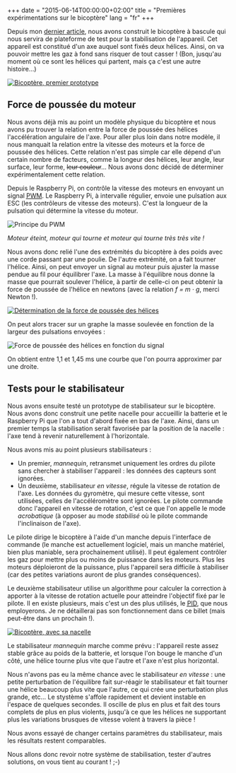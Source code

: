 +++
date = "2015-06-14T00:00:00+02:00"
title = "Premières expérimentations sur le bicoptère"
lang = "fr"
+++

Depuis mon [dernier article](/blog/2015/shopping-et-propeller-attack/), nous avons construit le bicoptère à bascule qui nous servira de plateforme de test pour la stabilisation de l'appareil. Cet appareil est constitué d'un axe auquel sont fixés deux hélices. Ainsi, on va pouvoir mettre les gaz à fond sans risquer de tout casser ! (Bon, jusqu'au moment où ce sont les hélices qui partent, mais ça c'est une autre histoire...)

[![Bicoptère, premier prototype](/img/blog/2015-premieres-experimentations-sur-le-bicoptere/bicoptere-first-thumbnail.jpg)](/img/blog/2015-premieres-experimentations-sur-le-bicoptere/bicoptere-first.jpg)

## Force de poussée du moteur

Nous avons déjà mis au point un modèle physique du bicoptère et nous avons pu trouver la relation entre la force de poussée des hélices l'accélération angulaire de l'axe. Pour aller plus loin dans notre modèle, il nous manquait la relation entre la vitesse des moteurs et la force de poussée des hélices. Cette relation n'est pas simple car elle dépend d'un certain nombre de facteurs, comme la longeur des hélices, leur angle, leur surface, leur forme, ~~leur couleur~~... Nous avons donc décidé de déterminer expérimentalement cette relation.

Depuis le Raspberry Pi, on contrôle la vitesse des moteurs en envoyant un signal [<abbr title="Pulse-Width Modulation">PWM</abbr>](https://fr.wikipedia.org/wiki/Modulation_de_largeur_d'impulsion). Le Raspberry Pi, à intervalle régulier, envoie une pulsation aux ESC (les contrôleurs de vitesse des moteurs). C'est la longueur de la pulsation qui détermine la vitesse du moteur.

![Principe du PWM](/img/blog/2015-premieres-experimentations-sur-le-bicoptere/pwm.gif)

<p class="text-center"><em>Moteur éteint, moteur qui tourne et moteur qui tourne très très vite !</em></p>

Nous avons donc relié l'une des extrémités du bicoptère à des poids avec une corde passant par une poulie. De l'autre extrémité, on a fait tourner l'hélice. Ainsi, on peut envoyer un signal au moteur puis ajuster la masse pendue au fil pour équilibrer l'axe. La masse à l'équilibre nous donne la masse que pourrait soulever l'hélice, à partir de celle-ci on peut obtenir la force de poussée de l'hélice en newtons (avec la relation _f = m · g_, merci Newton !).

[![Détermination de la force de poussée des hélices](/img/blog/2015-premieres-experimentations-sur-le-bicoptere/bicoptere-mass-exp-thumbnail.jpg)](/img/blog/2015-premieres-experimentations-sur-le-bicoptere/bicoptere-mass-exp.jpg)

On peut alors tracer sur un graphe la masse soulevée en fonction de la largeur des pulsations envoyées :

![Force de poussée des hélices en fonction du signal](/img/blog/2015-premieres-experimentations-sur-le-bicoptere/bicoptere-mass-results.png)

On obtient entre 1,1 et 1,45 ms une courbe que l'on pourra approximer par une droite.

## Tests pour le stabilisateur

Nous avons ensuite testé un prototype de stabilisateur sur le bicoptère. Nous avons donc construit une petite nacelle pour accueillir la batterie et le Raspberry Pi que l'on a tout d'abord fixée en bas de l'axe. Ainsi, dans un premier temps la stabilisation serait favorisée par la position de la nacelle : l'axe tend à revenir naturellement à l'horizontale.

Nous avons mis au point plusieurs stabilisateurs :

* Un premier, _mannequin_, retransmet uniquement les ordres du pilote sans chercher à stabiliser l'appareil : les données des capteurs sont ignorées.
* Un deuxième, stabilisateur _en vitesse_, régule la vitesse de rotation de l'axe. Les données du gyromètre, qui mesure cette vitesse, sont utilisées, celles de l'accéléromètre sont ignorées. Le pilote commande donc l'appareil en vitesse de rotation, c'est ce que l'on appelle le mode _acrobatique_ (à opposer au mode _stabilisé_ où le pilote commande l'inclinaison de l'axe).

Le pilote dirige le bicoptère à l'aide d'un manche depuis l'interface de commande (le manche est actuellement logiciel, mais un manche matériel, bien plus maniable, sera prochainement utilisé). Il peut également contrôler les gaz pour mettre plus ou moins de puissance dans les moteurs. Plus les moteurs déploieront de la puissance, plus l'appareil sera difficile à stabiliser (car des petites variations auront de plus grandes conséquences).

Le deuxième stabilisateur utilise un algorithme pour calculer la correction à apporter à la vitesse de rotation actuelle pour atteindre l'objectif fixé par le pilote. Il en existe plusieurs, mais c'est un des plus utilisés, le [<abbr title="Proportionnel-Intégral-Dérivé">PID</abbr>](https://fr.wikipedia.org/wiki/R%C3%A9gulateur_PID), que nous employerons. Je ne détaillerai pas son fonctionnement dans ce billet (mais peut-être dans un prochain !).

[![Bicoptère, avec sa nacelle](/img/blog/2015-premieres-experimentations-sur-le-bicoptere/bicoptere-finished-thumbnail.jpg)](/img/blog/2015-premieres-experimentations-sur-le-bicoptere/bicoptere-finished.jpg)

Le stabilisateur _mannequin_ marche comme prévu : l'appareil reste assez stable grâce au poids de la batterie, et lorsque l'on bouge le manche d'un côté, une hélice tourne plus vite que l'autre et l'axe n'est plus horizontal.

Nous n'avons pas eu la même chance avec le stabilisateur _en vitesse_ : une petite perturbation de l'équilibre fait sur-réagir le stabilisateur et fait tourner une hélice beaucoup plus vite que l'autre, ce qui crée une perturbation plus grande, etc... Le stystème s'affole rapidement et devient instable en l'espace de quelques secondes. Il oscille de plus en plus et fait des tours complets de plus en plus violents, jusqu'à ce que les hélices ne supportant plus les variations brusques de vitesse volent à travers la pièce !

Nous avons essayé de changer certains paramètres du stabilisateur, mais les résultats restent comparables.

Nous allons donc revoir notre système de stabilisation, tester d'autres solutions, on vous tient au courant ! ;-)
